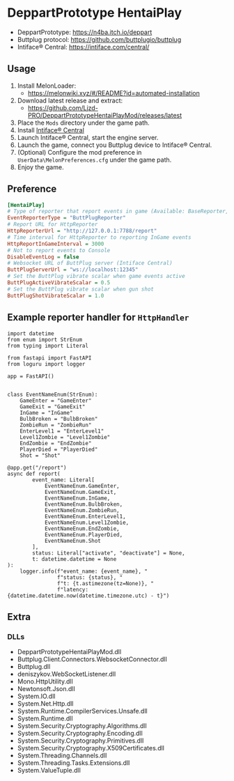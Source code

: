 # DeppartPrototype HentaiPlay

- DeppartPrototype: https://n4ba.itch.io/deppart
- Buttplug protocol: https://github.com/buttplugio/buttplug
- Intiface® Central: https://intiface.com/central/

## Usage

1. Install MelonLoader:
    - https://melonwiki.xyz/#/README?id=automated-installation
2. Download latest release and extract:
   - https://github.com/Ljzd-PRO/DeppartPrototypeHentaiPlayMod/releases/latest
3. Place the `Mods` directory under the game path.
4. Install [Intiface® Central](https://intiface.com/central/)
5. Launch Intiface® Central, start the engine server.
6. Launch the game, connect you Buttplug device to Intiface® Central.
7. (Optional) Configure the mod preference in `UserData\MelonPreferences.cfg` under the game path.
8. Enjoy the game.

## Preference

```cfg
[HentaiPlay]
# Type of reporter that report events in game (Available: BaseReporter, HttpReporter, ButtPlugReporter)
EventReporterType = "ButtPlugReporter"
# Report URL for HttpReporter
HttpReporterUrl = "http://127.0.0.1:7788/report"
# Time interval for HttpReporter to reporting InGame events
HttpReportInGameInterval = 3000
# Not to report events to Console
DisableEventLog = false
# Websocket URL of ButtPlug server (Intiface Central)
ButtPlugServerUrl = "ws://localhost:12345"
# Set the ButtPlug vibrate scalar when game events active
ButtPlugActiveVibrateScalar = 0.5
# Set the ButtPlug vibrate scalar when gun shot
ButtPlugShotVibrateScalar = 1.0
```

## Example reporter handler for `HttpHandler`

```python3
import datetime
from enum import StrEnum
from typing import Literal

from fastapi import FastAPI
from loguru import logger

app = FastAPI()


class EventNameEnum(StrEnum):
    GameEnter = "GameEnter"
    GameExit = "GameExit"
    InGame = "InGame"
    BulbBroken = "BulbBroken"
    ZombieRun = "ZombieRun"
    EnterLevel1 = "EnterLevel1"
    Level1Zombie = "Level1Zombie"
    EndZombie = "EndZombie"
    PlayerDied = "PlayerDied"
    Shot = "Shot"

@app.get("/report")
async def report(
        event_name: Literal[
            EventNameEnum.GameEnter,
            EventNameEnum.GameExit,
            EventNameEnum.InGame,
            EventNameEnum.BulbBroken,
            EventNameEnum.ZombieRun,
            EventNameEnum.EnterLevel1,
            EventNameEnum.Level1Zombie,
            EventNameEnum.EndZombie,
            EventNameEnum.PlayerDied,
            EventNameEnum.Shot
        ],
        status: Literal["activate", "deactivate"] = None,
        t: datetime.datetime = None
):
    logger.info(f"event_name: {event_name}, "
                f"status: {status}, "
                f"t: {t.astimezone(tz=None)}, "
                f"latency: {datetime.datetime.now(datetime.timezone.utc) - t}")

```

## Extra

### DLLs

- DeppartPrototypeHentaiPlayMod.dll
- Buttplug.Client.Connectors.WebsocketConnector.dll
- Buttplug.dll
- deniszykov.WebSocketListener.dll
- Mono.HttpUtility.dll
- Newtonsoft.Json.dll
- System.IO.dll
- System.Net.Http.dll
- System.Runtime.CompilerServices.Unsafe.dll
- System.Runtime.dll
- System.Security.Cryptography.Algorithms.dll
- System.Security.Cryptography.Encoding.dll
- System.Security.Cryptography.Primitives.dll
- System.Security.Cryptography.X509Certificates.dll
- System.Threading.Channels.dll
- System.Threading.Tasks.Extensions.dll
- System.ValueTuple.dll
